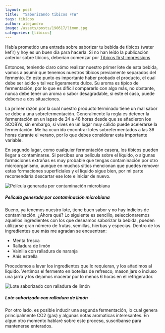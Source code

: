 ```yaml
---
layout: post
title:  "Saborizando tibicos FTW"
tags: tibicos
author: alejandro
image: /assets/posts/190617/limon.jpg
categories: [tibicos]
---
```


Había prometido una entrada sobre saborizar tu bebida de tibicos (water kefir) y hoy es un buen día para hacerla. Si no han leído la publicación anterior sobre tibicos, deberían comenzar por [Tibicos first impressions](https://sciencefornourishment.github.io/tibicos-first-impressions/ "Tibicos first impressions")

Entonces, teniendo claro cómo realizar nuestro primer lote de esta bebida, vamos a asumir que tenemos nuestros tibicos previamente separados del fermento. En este punto es importante haber probado el producto, el cual debe ser ácido y tal vez ligeramente dulce. Su aroma es típico de fermentación, por lo que es difícil compararlo con algo más, no obstante, nunca debe tener un aroma o sabor desagradable, si este el caso, puede deberse a dos situaciones.

La primer razón por la cual nuestro producto terminado tiene un mal sabor se debe a una sobrefermentación. Generalmente la regla es detener la fermentación en un lapso de 24 a 48 horas desde que se añadieron los SCOBYs, sin embargo, si vives en un lugar muy cálido puede acelerarse la fermentación. Me ha ocurrido encontrar lotes sobrefermentados a las 36 horas durante el verano, por lo que debes considerar esta importante variable.

En segundo lugar, como cualquier fermentación casera, los tibicos pueden llegar a contaminarse. Si percibes una película sobre el líquido, o algunas formaciones extrañas es muy probable que tengas contaminación por otro microorganismo, aunque en muchos sitios mencionan que puedes remover estas formaciones superficiales y el líquido sigue bien, por mi parte recomendaría descartar ese lote e iniciar de nuevo.

![Película generada por contaminación microbiana](/assets/posts/190617/conta.jpg)
##### Película generada por contaminación microbiana

Bueno, ya tenemos nuestro lote, tiene buen sabor y no hay indicios de contaminación. ¿Ahora qué? 
Lo siguiente es sencillo, seleccionaremos aquellos ingredientes con los que deseamos saborizar la bebida, pueden utilizarse gran número de frutas, semillas, hierbas y especias. Dentro de los ingredientes que más me agradan se encuentran:

* Menta fresca
* Ralladura de limón
* Vainilla con ralladura de naranja
* Anís estrella

Procedemos a lavar los ingredientes que lo requieran, y los añadimos al liquido. Vertimos el fermento en botellas de refresco, mason jars o incluso una jarra y los dejamos macerar por lo menos 6 horas en el refrigerador.

![Lote saborizado con ralladura de limón](/assets/posts/190617/limon.jpg)
##### Lote saborizado con ralladura de limón

Por otro lado, es posible inducir una segunda fermentación, lo cual genera principalmente CO2 (gas) y algunas notas aromaticas interesantes. En algun otro momento hablaré sobre este proceso, suscribanse para mantenerse enterados.